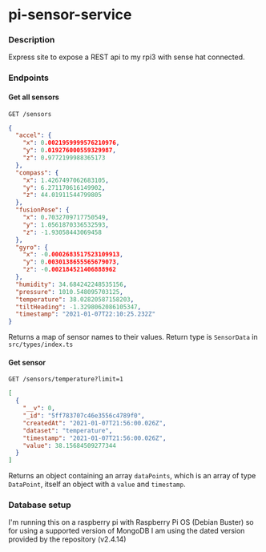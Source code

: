 # pi-sensor-service

### Description

Express site to expose a REST api to my rpi3 with sense hat connected.

### Endpoints

#### Get all sensors

`GET /sensors`

```json
{
  "accel": {
    "x": 0.0021959999576210976,
    "y": 0.019276000559329987,
    "z": 0.9772199988365173
  },
  "compass": {
    "x": 1.4267497062683105,
    "y": 6.271170616149902,
    "z": 44.01911544799805
  },
  "fusionPose": {
    "x": 0.7032709717750549,
    "y": 1.0561870336532593,
    "z": -1.93058443069458
  },
  "gyro": {
    "x": -0.0002683517523109913,
    "y": 0.0030138655565679073,
    "z": -0.002184521406888962
  },
  "humidity": 34.684242248535156,
  "pressure": 1010.548095703125,
  "temperature": 38.02820587158203,
  "tiltHeading": -1.3298062086105347,
  "timestamp": "2021-01-07T22:10:25.232Z"
}
```

Returns a map of sensor names to their values. Return type is `SensorData` in `src/types/index.ts`

#### Get sensor

`GET /sensors/temperature?limit=1`

```json
[
  {
    "__v": 0,
    "_id": "5ff783707c46e3556c4789f0",
    "createdAt": "2021-01-07T21:56:00.026Z",
    "dataset": "temperature",
    "timestamp": "2021-01-07T21:56:00.026Z",
    "value": 38.15684509277344
  }
]

```

Returns an object containing an array `dataPoints`, which is an array of type `DataPoint`, itself an object with a `value` and `timestamp`.

### Database setup

I'm running this on a raspberry pi with Raspberry Pi OS (Debian Buster) so for using a supported version of MongoDB I am using the dated version provided by the repository (v2.4.14)
